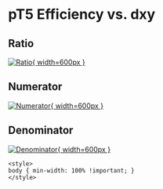 # pT5 Efficiency vs. dxy

## Ratio

[![Ratio](../mtv/var/pT5_eff_dxy.png){ width=600px }](../mtv/var/pT5_eff_dxy.pdf)

## Numerator

[![Numerator](../mtv/num/pT5_eff_dxy_num.png){ width=600px }](../mtv/num/pT5_eff_dxy_num.pdf)

## Denominator

[![Denominator](../mtv/den/pT5_eff_dxy_den.png){ width=600px }](../mtv/den/pT5_eff_dxy_den.pdf)


``` {=html}
<style>
body { min-width: 100% !important; }
</style>
```
